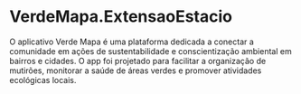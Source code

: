 # VerdeMapa.ExtensaoEstacio
 O aplicativo Verde Mapa é uma plataforma dedicada a conectar a comunidade em ações de sustentabilidade e conscientização ambiental em bairros e cidades. O app foi projetado para facilitar a organização de mutirões, monitorar a saúde de áreas verdes e promover atividades ecológicas locais.
